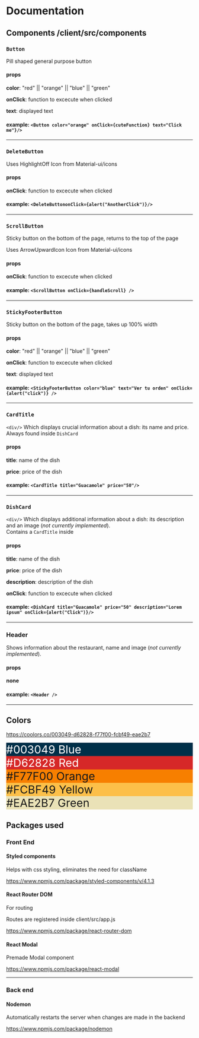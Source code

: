 # Documentation

## Components /client/src/components

### `Button`
Pill shaped general purpose button
#### props
**color**: "red" || "orange" || "blue" || "green" 

**onClick**: function to excecute when clicked

**text**: displayed text

#### example: `<Button color="orange" onClick={cuteFunction} text="Click me"}/>`

<hr/>

### `DeleteButton`

Uses HighlightOff Icon from Material-ui/icons

#### props
**onClick**: function to excecute when clicked

#### example: `<DeleteButtononClick={alert("AnotherClick")}/>`

<hr/>

### `ScrollButton`

Sticky button on the bottom of the page, returns to the top of the page

Uses ArrowUpwardIcon Icon from Material-ui/icons


#### props
**onClick**: function to excecute when clicked

#### example: `<ScrollButton onClick={handleScroll} />`

<hr/>

### `StickyFooterButton`

Sticky button on the bottom of the page, takes up 100% width

#### props
**color**: "red" || "orange" || "blue" || "green" 

**onClick**: function to excecute when clicked

**text**: displayed text

#### example: `<StickyFooterButton color="blue" text="Ver tu orden" onClick={alert("click")} />`

<hr/>

### `CardTitle`

`<div/>` Which displays crucial information about a dish: its name and price.
<br/>
Always found inside `DishCard`

#### props
**title**: name of the dish

**price**: price of the dish

#### example: `<CardTitle title="Guacamole" price="50"/>`

<hr/>

### `DishCard`

`<div/>` Which displays additional information about a dish: its description and an image (_not currently implemented_).
<br/>
Contains a `CardTitle` inside

#### props
**title**: name of the dish

**price**: price of the dish

**description**: description of the dish

**onClick**:  function to excecute when clicked

#### example: `<DishCard title="Guacamole" price="50" description="Lorem ipsum" onClick={alert("Click")}/>`

<hr/>

<h3>Header</h3>

Shows information about the restaurant, name and image (_not currently implemented_).

#### props
**none**

#### example: `<Header />`

<hr/>

## Colors
https://coolors.co/003049-d62828-f77f00-fcbf49-eae2b7

<div style="font-size:30px">
<div style="background-color: #003049; color:white">#003049 Blue</div>
<div style="background-color: #D62828; color:white">#D62828 Red</div>
<div style="background-color: #F77F00">#F77F00 Orange</div>
<div style="background-color: #FCBF49">#FCBF49 Yellow</div>
<div style="background-color: #EAE2B7">#EAE2B7 Green</div>
</div>

## Packages used

### **Front End**

#### Styled components
Helps with css styling, eliminates the need for className

https://www.npmjs.com/package/styled-components/v/4.1.3

#### React Router DOM
For routing

Routes are registered inside client/src/app.js

https://www.npmjs.com/package/react-router-dom

#### React Modal

Premade Modal component

https://www.npmjs.com/package/react-modal

<hr/>

### **Back end**
#### Nodemon

Automatically restarts the server when changes are made in the backend

https://www.npmjs.com/package/nodemon


